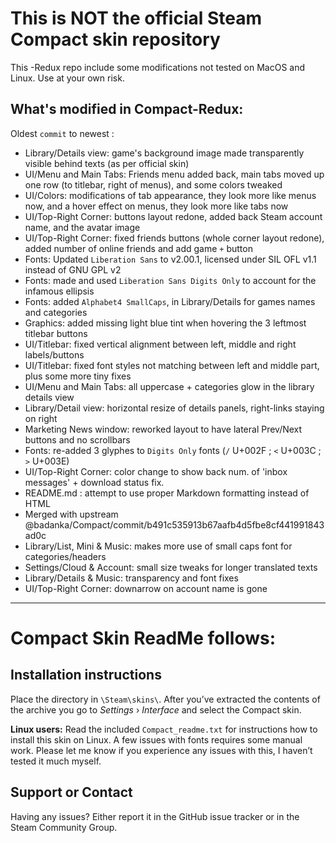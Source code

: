 This is NOT the official Steam Compact skin repository
======================================================
This -Redux repo include some modifications not tested on MacOS and Linux.
Use at your own risk.

What's modified in Compact-Redux:
---------------------------------
Oldest `commit` to newest :  
- Library/Details view: game's background image made transparently visible behind texts (as per official skin)  
- UI/Menu and Main Tabs: Friends menu added back, main tabs moved up one row (to titlebar, right of menus), and some colors tweaked  
- UI/Colors: modifications of tab appearance, they look more like menus now, and a hover effect on menus, they look more like tabs now  
- UI/Top-Right Corner: buttons layout redone, added back Steam account name, and the avatar image  
- UI/Top-Right Corner: fixed friends buttons (whole corner layout redone), added number of online friends and add game `+` button  
- Fonts: Updated `Liberation Sans` to v2.00.1, licensed under SIL OFL v1.1 instead of GNU GPL v2  
- Fonts: made and used `Liberation Sans Digits Only` to account for the infamous ellipsis  
- Fonts: added `Alphabet4 SmallCaps`, in Library/Details for games names and categories  
- Graphics: added missing light blue tint when hovering the 3 leftmost titlebar buttons  
- UI/Titlebar: fixed vertical alignment between left, middle and right labels/buttons  
- UI/Titlebar: fixed font styles not matching between left and middle part, plus some more tiny fixes  
- UI/Menu and Main Tabs: all uppercase + categories glow in the library details view  
- Library/Detail view: horizontal resize of details panels, right-links staying on right  
- Marketing News window: reworked layout to have lateral Prev/Next buttons and no scrollbars  
- Fonts: re-added 3 glyphes to `Digits Only` fonts (`/` U+002F ; `<` U+003C ; `>` U+003E)  
- UI/Top-Right Corner: color change to show back num. of 'inbox messages' + download status fix.  
- README.md : attempt to use proper Markdown formatting instead of HTML  
- Merged with upstream @badanka/Compact/commit/b491c535913b67aafb4d5fbe8cf441991843ad0c  
- Library/List, Mini & Music: makes more use of small caps font for categories/headers  
- Settings/Cloud & Account: small size tweaks for longer translated texts  
- Library/Details & Music: transparency and font fixes  
- UI/Top-Right Corner: downarrow on account name is gone  
  
________________________________
Compact Skin ReadMe follows:
================================

Installation instructions
-------------------------
Place the directory in `\Steam\skins\`. After you’ve extracted the contents of the archive you go to _Settings_ › _Interface_ and select the Compact skin.

**Linux users:** Read the included `Compact_readme.txt` for instructions how to install this skin on Linux. A few issues with fonts requires some manual work. Please let me know if you experience any issues with this, I haven’t tested it much myself.

Support or Contact
------------------
Having any issues? Either report it in the GitHub issue tracker or in the Steam Community Group.